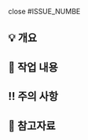 close #ISSUE_NUMBE

## 💡 개요
<!-- 구현 내용 및 작업 했던 내역 -->
<!-- 작업 내용을 이미지나 gif로 첨부해도 좋습니다 -->

## 📝 작업 내용
<!-- 작업한 UI 있으면 UI 첨부 -->
<!-- 작업 내용 -->

## ‼️ 주의 사항
<!-- 해당 작업에서 주의해아할 사항  -->

## 🔗 참고자료
<!-- 디자인 시안 링크 또는 레퍼런스 등 참고할만한 자료 -->
